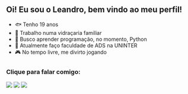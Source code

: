 ## Oi! Eu sou o Leandro, bem vindo ao meu perfil!

- 🐟 Tenho 19 anos
- 🔭 Trabalho numa vidraçaria familiar
- 🤖 Busco aprender programação, no momento, Python
- 🌱 Atualmente faço faculdade de ADS na UNINTER
- 🎮 No tempo livre, me divirto jogando
## 
<h3>Clique para falar comigo:</h3>
<div>
  <a href="mailto:leandrodasilvapereira10@gmail.com"><img src="https://img.shields.io/badge/Gmail-D14836?style=for-the-badge&logo=gmail&logoColor=white" target="_blank"></a>
  <a href="https://api.whatsapp.com/send?phone=553592065435" target="_blank"><img src="https://img.shields.io/badge/WhatsApp-25D366?style=for-the-badge&logo=whatsapp&logoColor=white" target="_blank"></a>
  <a href="https://www.linkedin.com/in/leandro-da-silva-pereira-b53759285" target="_blank"><img src="https://img.shields.io/badge/LinkedIn-0077B5?style=for-the-badge&logo=linkedin&logoColor=white" target="_blank"></a>
</div>
